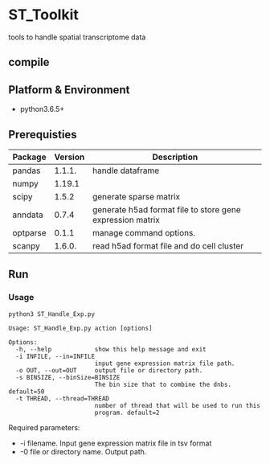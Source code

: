 # ST_Toolkit
tools to handle spatial transcriptome data

## compile
## Platform & Environment
* python3.6.5+

## Prerequisties

| Package  | Version  | Description                                                |
| -------- | -------- | ---------------------------------------------------------- |
| pandas   | 1.1.1.   | handle dataframe                                           |
| numpy    | 1.19.1   |                                                            |
| scipy    | 1.5.2    | generate sparse matrix                                     |
| anndata  | 0.7.4    | generate h5ad format file to store gene expression matrix  |
| optparse | 0.1.1    | manage command options.                                    |
| scanpy   | 1.6.0.   | read h5ad format file and do cell cluster                  |

## Run

### Usage
```
python3 ST_Handle_Exp.py 

Usage: ST_Handle_Exp.py action [options]

Options:
  -h, --help            show this help message and exit
  -i INFILE, --in=INFILE
                        input gene expression matrix file path.
  -o OUT, --out=OUT     output file or directory path.
  -s BINSIZE, --binSize=BINSIZE
                        The bin size that to combine the dnbs. default=50
  -t THREAD, --thread=THREAD
                        number of thread that will be used to run this
                        program. default=2
```
Required parameters:
* -i filename. Input gene expression matrix file in tsv format
* -0 file or directory name. Output path.
